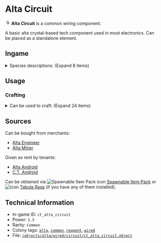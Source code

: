 # Alta Circuit

<img src="https://raw.githubusercontent.com/Ceterai/Enternia/main/objects/alta/wired/circuit/icon.png" alt="Alta Circuit icon" loading="lazy" height="16px" width="auto" /> **Alta Circuit** is a common wiring component.

A basic alta crystal-based tech component used in most electronics. Can be placed as a standalone element.

## Ingame

<details markdown="1"><summary>Species descriptions: (Expand 8 items)</summary>

- Alta: A simple circuit fragment used in most alta technology.
- Apex: A logical circuit board.
- Avian: Some sort of electric contraption?
- Floran: Complicated ssstuff.
- Glitch: Impressed. A tiny circuit with quite an assortment of elements.
- Human: A circuit board. Looks a bit... bright?
- Hylotl: A tiny tech card with some mysterious logic on it.
- Novakid: A circuit that works, what more could you want?

</details>

## Usage

### Crafting

<details markdown="1"><summary>Can be used to craft: (Expand 24 items)</summary>

- <img src="https://raw.githubusercontent.com/Ceterai/Enternia/main/objects/alta/cooking/blender/icon.png" alt="Alta Blender icon" loading="lazy" height="16px" width="auto" /> [Alta Blender](https://ceterai.github.io/MyEnternia/Wiki/AltaBlender)
- <img src="https://raw.githubusercontent.com/Ceterai/Enternia/main/objects/alta/wired/button/icon.png" alt="Alta Button icon" loading="lazy" height="16px" width="auto" /> [Alta Button](https://ceterai.github.io/MyEnternia/Wiki/AltaButton)
- <img src="https://raw.githubusercontent.com/Ceterai/Enternia/main/objects/alta/cooking/conserver/icon.png" alt="Alta Conserver icon" loading="lazy" height="16px" width="auto" /> [Alta Conserver](https://ceterai.github.io/MyEnternia/Wiki/AltaConserver)
- <img src="https://raw.githubusercontent.com/Ceterai/Enternia/main/objects/alta/cooking/fermenter/icon.png" alt="Alta Fermenter icon" loading="lazy" height="16px" width="auto" /> [Alta Fermenter](https://ceterai.github.io/MyEnternia/Wiki/AltaFermenter)
- <img src="https://raw.githubusercontent.com/Ceterai/Enternia/main/objects/alta/cooking/icer/icon.png" alt="Alta Icer icon" loading="lazy" height="16px" width="auto" /> [Alta Icer](https://ceterai.github.io/MyEnternia/Wiki/AltaIcer)
- <img src="https://raw.githubusercontent.com/Ceterai/Enternia/main/objects/alta/cooking/kitchener/icon.png" alt="Alta Kitchener icon" loading="lazy" height="16px" width="auto" /> [Alta Kitchener](https://ceterai.github.io/MyEnternia/Wiki/AltaKitchener)
- <img src="https://raw.githubusercontent.com/Ceterai/Enternia/main/objects/alta/basic/light/icon.png" alt="Alta Light icon" loading="lazy" height="16px" width="auto" /> [Alta Light](https://ceterai.github.io/MyEnternia/Wiki/AltaLight)
- <img src="https://raw.githubusercontent.com/Ceterai/Enternia/main/objects/alta/basic/light_bar/icon.png" alt="Alta Light Bar icon" loading="lazy" height="16px" width="auto" /> [Alta Light Bar](https://ceterai.github.io/MyEnternia/Wiki/AltaLightBar)
- <img src="https://raw.githubusercontent.com/Ceterai/Enternia/main/objects/alta/wired/light_switch/icon.png" alt="Alta Light Switch icon" loading="lazy" height="16px" width="auto" /> [Alta Light Switch](https://ceterai.github.io/MyEnternia/Wiki/AltaLightSwitch)
- <img src="https://raw.githubusercontent.com/Ceterai/Enternia/main/objects/alta/cooking/milker/icon.png" alt="Alta Milker icon" loading="lazy" height="16px" width="auto" /> [Alta Milker](https://ceterai.github.io/MyEnternia/Wiki/AltaMilker)
- <img src="https://raw.githubusercontent.com/Ceterai/Enternia/main/objects/alta/cooking/mixer/icon.png" alt="Alta Mixer icon" loading="lazy" height="16px" width="auto" /> [Alta Mixer](https://ceterai.github.io/MyEnternia/Wiki/AltaMixer)
- <img src="https://raw.githubusercontent.com/Ceterai/Enternia/main/objects/alta/cooking/oven/icon.png" alt="Alta Oven icon" loading="lazy" height="16px" width="auto" /> [Alta Oven](https://ceterai.github.io/MyEnternia/Wiki/AltaOven)
- <img src="https://raw.githubusercontent.com/Ceterai/Enternia/main/objects/alta/city/pod/icon.png" alt="Alta Pod icon" loading="lazy" height="16px" width="auto" /> [Alta Pod](https://ceterai.github.io/MyEnternia/Wiki/AltaPod)
- <img src="https://raw.githubusercontent.com/Ceterai/Enternia/main/objects/alta/cooking/roaster/icon.png" alt="Alta Roaster icon" loading="lazy" height="16px" width="auto" /> [Alta Roaster](https://ceterai.github.io/MyEnternia/Wiki/AltaRoaster)
- <img src="https://raw.githubusercontent.com/Ceterai/Enternia/main/objects/alta/cooking/shaker/icon.png" alt="Alta Shaker icon" loading="lazy" height="16px" width="auto" /> [Alta Shaker](https://ceterai.github.io/MyEnternia/Wiki/AltaShaker)
- <img src="https://raw.githubusercontent.com/Ceterai/Enternia/main/objects/alta/basic/speaker/icon.png" alt="Alta Speaker icon" loading="lazy" height="16px" width="auto" /> [Alta Speaker](https://ceterai.github.io/MyEnternia/Wiki/AltaSpeaker)
- <img src="https://raw.githubusercontent.com/Ceterai/Enternia/main/objects/alta/wired/step/icon.png" alt="Alta Step icon" loading="lazy" height="16px" width="auto" /> [Alta Step](https://ceterai.github.io/MyEnternia/Wiki/AltaStep)
- <img src="https://raw.githubusercontent.com/Ceterai/Enternia/main/objects/alta/cooking/stove/icon.png" alt="Alta Stove icon" loading="lazy" height="16px" width="auto" /> [Alta Stove](https://ceterai.github.io/MyEnternia/Wiki/AltaStove)
- <img src="https://raw.githubusercontent.com/Ceterai/Enternia/main/objects/alta/wired/switch/icon.png" alt="Alta Switch icon" loading="lazy" height="16px" width="auto" /> [Alta Switch](https://ceterai.github.io/MyEnternia/Wiki/AltaSwitch)
- <img src="https://raw.githubusercontent.com/Ceterai/Enternia/main/objects/alta/city/terminal/icon.png" alt="Alta Terminal icon" loading="lazy" height="16px" width="auto" /> [Alta Terminal](https://ceterai.github.io/MyEnternia/Wiki/AltaTerminal)
- <img src="https://raw.githubusercontent.com/Ceterai/Enternia/main/objects/alta/wired/touchpad/icon.png" alt="Alta Touchpad icon" loading="lazy" height="16px" width="auto" /> [Alta Touchpad](https://ceterai.github.io/MyEnternia/Wiki/AltaTouchpad)
- <img src="https://raw.githubusercontent.com/Ceterai/Enternia/main/objects/alta/special/vendors/alta/icon.png" alt="Alta Vendor icon" loading="lazy" height="16px" width="auto" /> [Alta Vendor](https://ceterai.github.io/MyEnternia/Wiki/AltaVendor)
- <img src="https://raw.githubusercontent.com/Ceterai/Enternia/main/objects/alta/wired/vent/icon.png" alt="Alta Vent icon" loading="lazy" height="16px" width="auto" /> [Alta Vent](https://ceterai.github.io/MyEnternia/Wiki/AltaVent)
- <img src="https://raw.githubusercontent.com/Ceterai/Enternia/main/objects/alta/basic/washer/icon.png" alt="Alta Washer icon" loading="lazy" height="16px" width="auto" /> [Alta Washer](https://ceterai.github.io/MyEnternia/Wiki/AltaWasher)

</details>

## Sources

Can be bought from merchants:

- [Alta Engineer](https://ceterai.github.io/MyEnternia/Wiki/AltaEngineer)
- [Alta Miner](https://ceterai.github.io/MyEnternia/Wiki/AltaMiner)

Given as rent by tenants:

- [Alta Android](https://ceterai.github.io/MyEnternia/Wiki/AltaAndroid)
- [C.T. Android](https://ceterai.github.io/MyEnternia/Wiki/C.T.Android)

Can be obtained via <img src="https://raw.githubusercontent.com/Silverfeelin/Starbound-SpawnableItemPack/master/interface/sip/iconSmall.png" alt="Spawnable Item Pack icon" width="18" height="14"/> [Spawnable Item Pack](https://steamcommunity.com/sharedfiles/filedetails/?id=733665104) or <img src="https://steamuserimages-a.akamaihd.net/ugc/263843960696222713/3EC9A7C005541F7D577EBCB8C5736B4EFC9973D6/" alt="icon" width="8" height="12"/> [Tabula Rasa](https://community.playstarbound.com/resources/the-tabula-rasa.3222/) (if you have any of them installed).

## Technical Information

- In-game ID: `ct_alta_circuit`
- Power: `1.5`
- Rarity: `Common`
- Colony tags: [`alta`](https://ceterai.github.io/MyEnternia/Wiki/Tags/Alta), [`common`](https://ceterai.github.io/MyEnternia/Wiki/Tags/Common), [`reagent`](https://ceterai.github.io/MyEnternia/Wiki/Tags/Reagent), [`wired`](https://ceterai.github.io/MyEnternia/Wiki/Tags/Wired)
- File: [`/objects/alta/wired/circuit/ct_alta_circuit.object`](https://github.com/Ceterai/Enternia/blob/main/objects/alta/wired/circuit/ct_alta_circuit.object)
